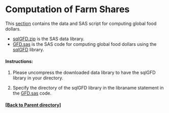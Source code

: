 # Computation of Farm Shares
This [section](ComputeFoodDollar) contains the data and SAS script for computing global food dollars. 

- [sqlGFD.zip](https://fedscornell.github.io/GlobalFoodDollar/ComputeFoodDollar/sqlGFD.zip) is the SAS data library. 
- [GFD.sas](https://fedscornell.github.io/GlobalFoodDollar/ComputeFoodDollar/GFD.sas) is the SAS code for computing global food dollars using the [sqlGFD](https://fedscornell.github.io/GlobalFoodDollar/ComputeFoodDollar/sqlGFD.zip) library. 

#### Instructions:

 1. Please uncompress the downloaded data library to have the sqlGFD library in your directory.
 
 2. Specify the directory of the sqlGFD library in the libraname statement in the [GFD.sas](https://fedscornell.github.io/GlobalFoodDollar/ComputeFoodDollar/GFD.sas) code.


#### [[Back to Parent directory]](https://fedscornell.github.io/GlobalFoodDollar/)